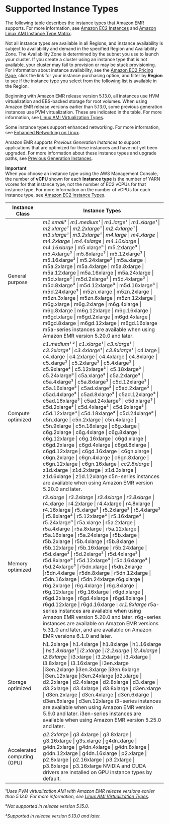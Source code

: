 # Supported Instance Types<a name="emr-supported-instance-types"></a>

The following table describes the instance types that Amazon EMR supports\. For more information, see [Amazon EC2 Instances](https://aws.amazon.com/ec2/instance-types/) and [Amazon Linux AMI Instance Type Matrix](https://aws.amazon.com/amazon-linux-ami/instance-type-matrix/)\.

Not all instance types are available in all Regions, and instance availability is subject to availability and demand in the specified Region and Availability Zone\. The Availability Zone is determined by the subnet you use to launch your cluster\. If you create a cluster using an instance type that is not available, your cluster may fail to provision or may be stuck provisioning\. For information about instance availability, see the [Amazon EC2 Pricing Page](https://aws.amazon.com/ec2/pricing), click the link for your instance purchasing option, and filter by **Region** to see if the instance type you select from the following list is available in the Region\.

Beginning with Amazon EMR release version 5\.13\.0, all instances use HVM virtualization and EBS\-backed storage for root volumes\. When using Amazon EMR release versions earlier than 5\.13\.0, some previous generation instances use PVM virtualization\. These are indicated in the table\. For more information, see [Linux AMI Virtualization Types](https://docs.aws.amazon.com/AWSEC2/latest/UserGuide/virtualization_types.html)\.

Some instance types support enhanced networking\. For more information, see [Enhanced Networking on Linux](https://docs.aws.amazon.com/AWSEC2/latest/UserGuide/enhanced-networking.html)\.

Amazon EMR supports *Previous Generation Instances* to support applications that are optimized for these instances and have not yet been upgraded\. For more information about these instance types and upgrade paths, see [Previous Generation Instances](https://aws.amazon.com/ec2/previous-generation)\. 

**Important**  
When you choose an instance type using the AWS Management Console, the number of **vCPU** shown for each **Instance type** is the number of YARN vcores for that instance type, not the number of EC2 vCPUs for that instance type\. For more information on the number of vCPUs for each instance type, see [Amazon EC2 Instance Types](https://aws.amazon.com/ec2/instance-types/)\.


| Instance Class | Instance Types | 
| --- | --- | 
| General purpose |  *m1\.small¹* \| *m1\.medium¹* \| *m1\.large¹* \| *m1\.xlarge¹* \| *m2\.xlarge¹* \| *m2\.2xlarge¹* \| *m2\.4xlarge¹* \| *m3\.xlarge¹* \| *m3\.2xlarge¹* \| *m4\.large* \| *m4\.xlarge* \| *m4\.2xlarge* \| *m4\.4xlarge* \| *m4\.10xlarge* \| *m4\.16xlarge* \| m5\.xlarge³ \| m5\.2xlarge³ \| m5\.4xlarge³ \| m5\.8xlarge³ \| m5\.12xlarge³ \| m5\.16xlarge³ \| m5\.24xlarge³ \| m5a\.xlarge \| m5a\.2xlarge \| m5a\.4xlarge \| m5a\.8xlarge \| m5a\.12xlarge \| m5a\.16xlarge \| m5a\.24xlarge \| m5d\.xlarge³ \| m5d\.2xlarge³ \| m5d\.4xlarge³ \| m5d\.8xlarge³ \| m5d\.12xlarge³ \| m5d\.16xlarge³ \| m5d\.24xlarge³ \| m5zn\.xlarge \| m5zn\.2xlarge \| m5zn\.3xlarge \| m5zn\.6xlarge \| m5zn\.12xlarge \| m6g\.xlarge \| m6g\.2xlarge \| m6g\.4xlarge \| m6g\.8xlarge \| m6g\.12xlarge \| m6g\.16xlarge \| m6gd\.xlarge \| m6gd\.2xlarge \| m6gd\.4xlarge \| m6gd\.8xlarge \| m6gd\.12xlarge \| m6gd\.16xlarge  m5a\-series instances are available when using Amazon EMR version 5\.20\.0 and later\.  | 
| Compute optimized |  *c1\.medium¹ ²* \| *c1\.xlarge¹* \| *c3\.xlarge¹* \| *c3\.2xlarge¹* \| *c3\.4xlarge¹* \| *c3\.8xlarge¹* \| c4\.large \| c4\.xlarge \| c4\.2xlarge \| c4\.4xlarge \| c4\.8xlarge \| c5\.xlarge³ \| c5\.2xlarge³ \| c5\.4xlarge³ \| c5\.9xlarge³ \| c5\.12xlarge³ \| c5\.18xlarge³ \| c5\.24xlarge³ \| c5a\.xlarge³ \| c5a\.2xlarge³ \| c5a\.4xlarge³ \| c5a\.8xlarge³ \| c5d\.12xlarge³ \| c5a\.16xlarge³ \| c5ad\.xlarge³ \| c5ad\.2xlarge³ \| c5ad\.4xlarge³ \| c5ad\.8xlarge³ \| c5ad\.12xlarge³ \| c5ad\.16xlarge³ \| c5ad\.24xlarge³ \| c5d\.xlarge³ \| c5d\.2xlarge³ \| c5d\.4xlarge³ \| c5d\.9xlarge³ \| c5d\.12xlarge³ \| c5d\.18xlarge³ \| c5d\.24xlarge³ \| c5n\.xlarge \| c5n\.2xlarge \| c5n\.4xlarge \| c5n\.9xlarge \| c5n\.18xlarge \| c6g\.xlarge \| c6g\.2xlarge \| c6g\.4xlarge \| c6g\.8xlarge \| c6g\.12xlarge \| c6g\.16xlarge \| c6gd\.xlarge \| c6gd\.2xlarge \| c6gd\.4xlarge \| c6gd\.8xlarge \| c6gd\.12xlarge \| c6gd\.16xlarge \| c6gn\.xlarge \| c6gn\.2xlarge \| c6gn\.4xlarge \| c6gn\.8xlarge \| c6gn\.12xlarge \| c6gn\.16xlarge \| *cc2\.8xlarge* \| z1d\.xlarge \| z1d\.2xlarge \| z1d\.3xlarge \| z1d\.6xlarge \| z1d\.12xlarge c5n\-series instances are available when using Amazon EMR version 5\.20\.0 and later\.  | 
| Memory optimized |  *r3\.xlarge* \| *r3\.2xlarge* \| *r3\.4xlarge* \| *r3\.8xlarge* \| r4\.xlarge \| r4\.2xlarge \| r4\.4xlarge \| r4\.8xlarge \| r4\.16xlarge \| r5\.xlarge³ \| r5\.2xlarge³ \| r5\.4xlarge³ \| r5\.8xlarge³ \| r5\.12xlarge³ \| r5\.16xlarge³ \| r5\.24xlarge³ \| r5a\.xlarge \| r5a\.2xlarge \| r5a\.4xlarge \| r5a\.8xlarge \| r5a\.12xlarge \| r5a\.16xlarge \| r5a\.24xlarge \| r5b\.xlarge \| r5b\.2xlarge \| r5b\.4xlarge \| r5b\.8xlarge \| r5b\.12xlarge \| r5b\.16xlarge \| r5b\.24xlarge \| r5d\.xlarge³ \| r5d\.2xlarge³ \| r5d\.4xlarge³ \| r5d\.8xlarge³ \| r5d\.12xlarge³ \| r5d\.16xlarge³ \| r5d\.24xlarge³ \| r5dn\.xlarge \| r5dn\.2xlarge \|r5dn\.4xlarge \| r5dn\.8xlarge \| r5dn\.12xlarge \| r5dn\.16xlarge \| r5dn\.24xlarge r6g\.xlarge \| r6g\.2xlarge \| r6g\.4xlarge \| r6g\.8xlarge \| r6g\.12xlarge \| r6g\.16xlarge \| r6gd\.xlarge \| r6gd\.2xlarge \| r6gd\.4xlarge \| r6gd\.8xlarge \| r6gd\.12xlarge \| r6gd\.16xlarge \| *cr1\.8xlarge* r5a\-series instances are available when using Amazon EMR version 5\.20\.0 and later\. r6g\-series instances are available on Amazon EMR versions 5\.31\.0 and later, and are available on Amazon EMR versions 6\.1\.0 and later\.  | 
| Storage optimized |  h1\.2xlarge \| h1\.4xlarge \| h1\.8xlarge \| h1\.16xlarge \| *hs1\.8xlarge¹* \| *i2\.xlarge* \| *i2\.2xlarge* \| *i2\.4xlarge* \| *i2\.8xlarge* \| i3\.xlarge \| i3\.2xlarge \| i3\.4xlarge \| i3\.8xlarge \| i3\.16xlarge \| i3en\.xlarge \|i3en\.2xlarge \|i3en\.3xlarge \|i3en\.6xlarge \|i3en\.12xlarge \|i3en\.24xlarge \|d2\.xlarge \| d2\.2xlarge \| d2\.4xlarge \| d2\.8xlarge \| d3\.xlarge \| d3\.2xlarge \| d3\.4xlarge \| d3\.8xlarge \| d3en\.xlarge \| d3en\.2xlarge \| d3en\.4xlarge \| d3en\.6xlarge \| d3en\.8xlarge \| d3en\.12xlarge  i3\-series instances are available when using Amazon EMR version 5\.9\.0 and later\. i3en\-series instances are available when using Amazon EMR version 5\.25\.0 and later\.   | 
| Accelerated computing \(GPU\) |  *g2\.2xlarge* \| g3\.4xlarge \| g3\.8xlarge \| g3\.16xlarge \| g3s\.xlarge \| g4dn\.xlarge \| g4dn\.2xlarge \| g4dn\.4xlarge \| g4dn\.8xlarge \| g4dn\.12xlarge \| g4dn\.16xlarge \| p2\.xlarge \| p2\.8xlarge \| p2\.16xlarge \| p3\.2xlarge \| p3\.8xlarge \| p3\.16xlarge NVIDIA and CUDA drivers are installed on GPU instance types by default\.  | 

¹*Uses PVM virtualization AMI with Amazon EMR release versions earlier than 5\.13\.0\. For more information, see [Linux AMI Virtualization Types](https://docs.aws.amazon.com/AWSEC2/latest/UserGuide/virtualization_types.html)\.*

²*Not supported in release version 5\.15\.0\.*

³*Supported in release version 5\.13\.0 and later\.*